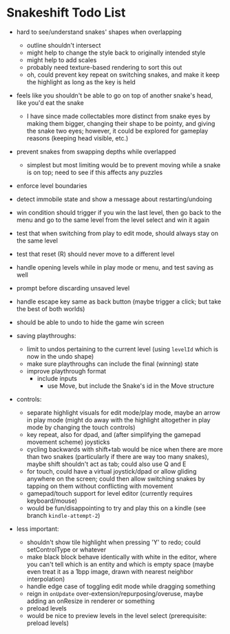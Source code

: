 # Snakeshift Todo List

- hard to see/understand snakes' shapes when overlapping
  - outline shouldn't intersect 
  - might help to change the style back to originally intended style
  - might help to add scales
  - probably need texture-based rendering to sort this out
  - oh, could prevent key repeat on switching snakes, and make it keep the highlight as long as the key is held
- feels like you shouldn't be able to go on top of another snake's head, like you'd eat the snake
  - I have since made collectables more distinct from snake eyes by making them bigger, changing their shape to be pointy, and giving the snake two eyes; however, it could be explored for gameplay reasons (keeping head visible, etc.)

- prevent snakes from swapping depths while overlapped
  - simplest but most limiting would be to prevent moving while a snake is on top; need to see if this affects any puzzles
- enforce level boundaries
- detect immobile state and show a message about restarting/undoing
- win condition should trigger if you win the last level, then go back to the menu and go to the same level from the level select and win it again
- test that when switching from play to edit mode, should always stay on the same level
- test that reset (R) should never move to a different level
- handle opening levels while in play mode or menu, and test saving as well
- prompt before discarding unsaved level
- handle escape key same as back button (maybe trigger a click; but take the best of both worlds)
- should be able to undo to hide the game win screen

- saving playthroughs:
  - limit to undos pertaining to the current level (using `levelId` which is now in the undo shape)
  - make sure playthroughs can include the final (winning) state
  - improve playthrough format
    - include inputs
      - use Move, but include the Snake's id in the Move structure

- controls:
  - separate highlight visuals for edit mode/play mode, maybe an arrow in play mode (might do away with the highlight altogether in play mode by changing the touch controls)
  - key repeat, also for dpad, and (after simplifying the gamepad movement scheme) joysticks
  - cycling backwards with shift+tab would be nice when there are more than two snakes (particularly if there are way too many snakes), maybe shift shouldn't act as tab; could also use Q and E
  - for touch, could have a virtual joystick/dpad or allow gliding anywhere on the screen; could then allow switching snakes by tapping on them without conflicting with movement
  - gamepad/touch support for level editor (currently requires keyboard/mouse)
  - would be fun/disappointing to try and play this on a kindle (see branch `kindle-attempt-2`)

- less important:
  - shouldn't show tile highlight when pressing 'Y' to redo; could setControlType or whatever
  - make black block behave identically with white in the editor, where you can't tell which is an entity and which is empty space (maybe even treat it as a 1bpp image, drawn with nearest neighbor interpolation)
  - handle edge case of toggling edit mode while dragging something
  - reign in `onUpdate` over-extension/repurposing/overuse, maybe adding an onResize in renderer or something
  - preload levels
  - would be nice to preview levels in the level select (prerequisite: preload levels)

